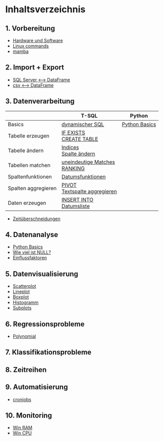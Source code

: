 # Inhaltsverzeichnis
## 1. Vorbereitung
- [Hardware und Software](Inhalt/Hardware%20und%20Software.md)
- [Linux commands](Code/Linux%20Basic%20Commands.sh)
- [mamba](Code/mamba.md)
## 2. Import + Export
- [SQL Server <--> DataFrame](Code/SQL%20Server%20%3C--%3E%20Python%20DataFrame.py)
- [csv <--> DataFrame](Code/csv%20%3C--%3E%20Python%20DataFrame.py)
## 3. Datenverarbeitung
|   |T-SQL|Python|
|---|---|---|
|Basics                    |[dynamischer SQL](Code/dynamischer%20SQL.sql)                                                             |[Python Basics](Code/Python%20Basics%20Datenverarbeitung.py)           |
|Tabelle erzeugen          |[IF EXISTS](Code/IF%20EXISTS.sql)<br/>[CREATE TABLE](Code/CREATE%20TABLE.sql)                             |                                                                       |
|Tabelle ändern            |[Indices](Code/Indices.sql)<br/>[Spalte ändern](Code/Spalte%20%C3%A4ndern.sql)                            |                                                                       |
|Tabellen matchen          |[uneindeutige Matches](Code/uneindeutige%20Matches.sql)<br/>[RANKING](Code/RANKING.sql)                   |                                                                       |
|Spaltenfunktionen         |[Datumsfunktionen](Code/Datumsfunktionen.sql)                                                             |                                                                       |
|Spalten aggregieren       |[PIVOT](Code/Pivot.sql)<br/>[Textspalte aggregieren](Code/Textspalte%20aggregieren.sql)                   |                                                                       |
|Daten erzeugen            |[INSERT INTO](Code/INSERT%20INTO.sql)<br/>[Datumsliste](Code/Datumsliste%20erzeugen.sql)                  |                                                                       |
- [Zeitüberschneidungen](Code/Zeit%C3%BCberschneidungen)
## 4. Datenanalyse
- [Python Basics](Code/Python%20Basics%20Datenanalyse.py)
- [Wie viel ist NULL?](Code/Wie%20viel%20ist%20NULL.py)
- [Einflussfaktoren](Inhalt/Einflussfaktoren.md)
## 5. Datenvisualisierung
- [Scatterplot](Code/Scatterplot.md)
- [Lineplot](Code/Lineplot.md)
- [Boxplot](Code/Boxplot.md)
- [Histogramm](Code/Histogramm.md)
- [Subplots](Code/Subplots.md)
## 6. Regressionsprobleme
- [Polynomial](Code/Polynomregression.md)
## 7. Klassifikationsprobleme
## 8. Zeitreihen
## 9. Automatisierung
- [cronjobs](Code/cronjobs.sh)
## 10. Monitoring
- [Win RAM](https://github.com/JaredBeluzi/Windows-RAM-Monitoring)
- [Win CPU](https://github.com/JaredBeluzi/Windows-CPU-Monitoring)
